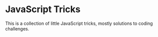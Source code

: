 # JavaScript Tricks

This is a collection of little JavaScript tricks, mostly solutions to coding challenges.
